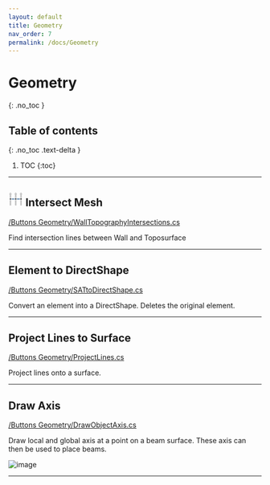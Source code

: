 ```yaml
---
layout: default
title: Geometry
nav_order: 7
permalink: /docs/Geometry
---
```


# Geometry
{: .no_toc }

## Table of contents
{: .no_toc .text-delta }

1. TOC
{:toc}

---

## ![image](https://raw.githubusercontent.com/giobel/ReviTab/master/ReviTab/Resources/projectLine.png) Intersect Mesh
[/Buttons Geometry/WallTopographyIntersections.cs](https://github.com/giobel/ReviTab/blob/master/ReviTab/Buttons%20Framings%20and%20Walls/WallTopographyIntersections.cs)

Find intersection lines between Wall and Toposurface

---

## Element to DirectShape
[/Buttons Geometry/SATtoDirectShape.cs](https://github.com/giobel/ReviTab/blob/master/ReviTab/Buttons%20Framings%20and%20Walls/SATtoDirectShape.cs)

Convert an element into a DirectShape. Deletes the original element.

---
## Project Lines to Surface
[/Buttons Geometry/ProjectLines.cs](https://github.com/giobel/ReviTab/blob/master/ReviTab/Buttons%20Framings%20and%20Walls/WallSplitter.cs)

Project lines onto a surface.

---
## Draw Axis
[/Buttons Geometry/DrawObjectAxis.cs](https://github.com/giobel/ReviTab/blob/master/ReviTab/Buttons%20Framings%20and%20Walls/DrawObjectAxis.cs)

Draw local and global axis at a point on a beam surface. These axis can then be used to place beams.

![image](https://user-images.githubusercontent.com/27025848/170916602-27e26af8-d349-4d6c-8c13-dd634ce0c00d.png)

---
